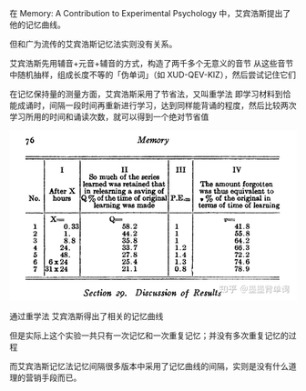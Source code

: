 在 Memory: A Contribution to Experimental Psychology 中，艾宾浩斯提出了他的记忆曲线。

但和广为流传的艾宾浩斯记忆法实则没有关系。

艾宾浩斯先用辅音+元音+辅音的方式，构造了两千多个无意义的音节 从这些音节中随机抽样，组成长度不等的「伪单词」（如 XUD-QEV-KIZ），然后尝试记住它们

在记忆保持量的测量方面，艾宾浩斯采用了节省法，又叫重学法 即学习材料到恰能成诵时，间隔一段时间再重新进行学习，达到同样能背诵的程度，然后比较两次学习所用的时间和诵读次数，就可以得到一个绝对节省值

![Alt text](image.png)

通过重学法 艾宾浩斯得出了相关的记忆曲线 

但是实际上这个实验一共只有一次记忆和一次重复记忆；并没有多次重复记忆的过程

而艾宾浩斯记忆法记忆间隔很多版本中采用了记忆曲线的间隔，实则是没有什么道理的营销手段而已。